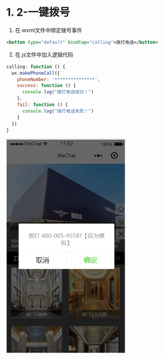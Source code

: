 # 1. 2-一键拨号

1. 在.wxml文件中绑定拨号事件

```xml
<button type="default" bindtap="calling">拨打电话</button>
```

2. 在.js文件中加入逻辑代码

```js
calling: function () {
  wx.makePhoneCall({
    phoneNumber: '***************',
    success: function () {
      console.log("拨打电话成功！")
    },
    fail: function () {
      console.log("拨打电话失败！")
    }
  })
}
```

![2019424141137626](pics/20210323211327578_1099847308.png)
